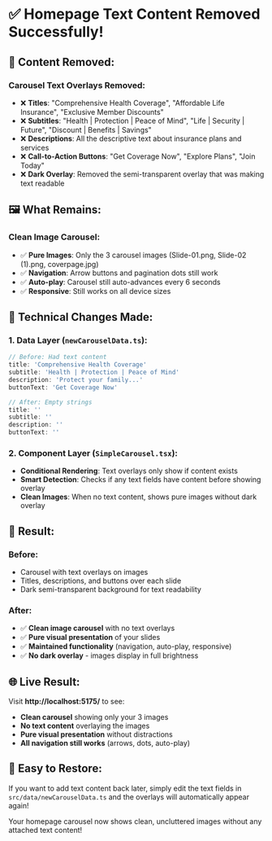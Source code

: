 # ✅ **Homepage Text Content Removed Successfully!**

## 🧹 **Content Removed:**

### **Carousel Text Overlays Removed:**
- ❌ **Titles**: "Comprehensive Health Coverage", "Affordable Life Insurance", "Exclusive Member Discounts"
- ❌ **Subtitles**: "Health | Protection | Peace of Mind", "Life | Security | Future", "Discount | Benefits | Savings"
- ❌ **Descriptions**: All the descriptive text about insurance plans and services
- ❌ **Call-to-Action Buttons**: "Get Coverage Now", "Explore Plans", "Join Today"
- ❌ **Dark Overlay**: Removed the semi-transparent overlay that was making text readable

## 🖼️ **What Remains:**

### **Clean Image Carousel:**
- ✅ **Pure Images**: Only the 3 carousel images (Slide-01.png, Slide-02 (1).png, coverpage.jpg)
- ✅ **Navigation**: Arrow buttons and pagination dots still work
- ✅ **Auto-play**: Carousel still auto-advances every 6 seconds
- ✅ **Responsive**: Still works on all device sizes

## 🔧 **Technical Changes Made:**

### **1. Data Layer (`newCarouselData.ts`):**
```typescript
// Before: Had text content
title: 'Comprehensive Health Coverage'
subtitle: 'Health | Protection | Peace of Mind'
description: 'Protect your family...'
buttonText: 'Get Coverage Now'

// After: Empty strings
title: ''
subtitle: ''
description: ''
buttonText: ''
```

### **2. Component Layer (`SimpleCarousel.tsx`):**
- **Conditional Rendering**: Text overlays only show if content exists
- **Smart Detection**: Checks if any text fields have content before showing overlay
- **Clean Images**: When no text content, shows pure images without dark overlay

## 🎯 **Result:**

### **Before:**
- Carousel with text overlays on images
- Titles, descriptions, and buttons over each slide
- Dark semi-transparent background for text readability

### **After:**
- ✅ **Clean image carousel** with no text overlays
- ✅ **Pure visual presentation** of your slides
- ✅ **Maintained functionality** (navigation, auto-play, responsive)
- ✅ **No dark overlay** - images display in full brightness

## 🌐 **Live Result:**

Visit **http://localhost:5175/** to see:
- **Clean carousel** showing only your 3 images
- **No text content** overlaying the images
- **Pure visual presentation** without distractions
- **All navigation still works** (arrows, dots, auto-play)

## 🔄 **Easy to Restore:**

If you want to add text content back later, simply edit the text fields in `src/data/newCarouselData.ts` and the overlays will automatically appear again!

Your homepage carousel now shows clean, uncluttered images without any attached text content!